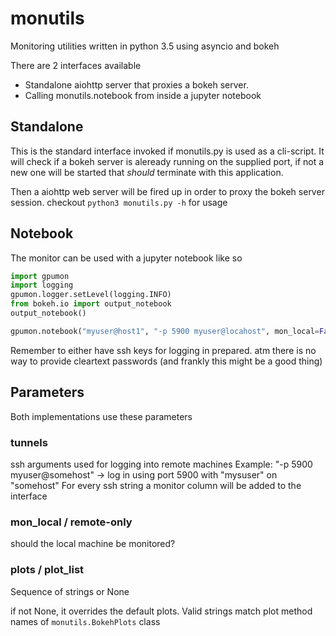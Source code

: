 # monutils
Monitoring utilities written in python 3.5 using asyncio and bokeh

There are 2 interfaces available

* Standalone aiohttp server that proxies a bokeh server.
* Calling monutils.notebook from inside a jupyter notebook

## Standalone

This is the standard interface invoked if monutils.py is used as a cli-script.
It will check if a bokeh server is aleready running on the supplied port, if not 
a new one will be started that _should_ terminate with this application.

Then a aiohttp web server will be fired up in order to proxy the bokeh server session.
checkout `python3 monutils.py -h` for usage

## Notebook
The monitor can be used with a jupyter notebook like so
```python
import gpumon
import logging
gpumon.logger.setLevel(logging.INFO)
from bokeh.io import output_notebook
output_notebook()

gpumon.notebook("myuser@host1", "-p 5900 myuser@locahost", mon_local=False)
```
Remember to either have ssh keys for logging in prepared. atm there is no way 
to provide cleartext passwords (and frankly this might be a good thing)

## Parameters
Both implementations use these parameters

### tunnels
ssh arguments used for logging into remote machines
Example:
    "-p 5900 myuser@somehost" -> log in using port 5900 with "mysuser" on "somehost"
For every ssh string a monitor column will be added to the interface
    
### mon_local / remote-only
should the local machine be monitored?

### plots / plot_list
Sequence of strings or None

if not None, it overrides the default plots. 
Valid strings match plot method names of `monutils.BokehPlots` class